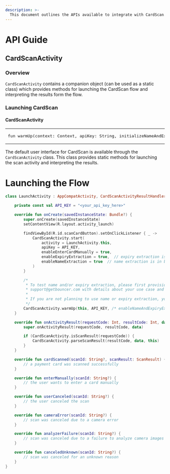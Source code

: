 ```yaml
---
description: >-
  This document outlines the APIs available to integrate with CardScan.
---
```


# API Guide

## CardScanActivity

### Overview

`CardScanActivity` contains a companion object (can be used as a static class) which provides methods for launching the
CardScan flow and interpreting the results form the flow.

### Launching CardScan

#### CardScanActivity

<table>
  <tbody>
    <tr>
      <td rowspan="2"><pre lang="kotlin">fun warmUp(context: Context, apiKey: String, initializeNameAndExpiryExtraction: Boolean): Unit</pre></td>
    </tr>
    <tr>
      <td></td>
      <td>This </td>
    </tr>
  </tbody>
</table>


The default user interface for CardScan is available through the `CardScanActivity` class. This class provides static
methods for launching the scan activity and interpreting the results.

# Launching the Flow
```kotlin
class LaunchActivity : AppCompatActivity, CardScanActivityResultHandler {

    private const val API_KEY = "<your_api_key_here>"

    override fun onCreate(savedInstanceState: Bundle?) {
        super.onCreate(savedInstanceState)
        setContentView(R.layout.activity_launch)

        findViewById(R.id.scanCardButton).setOnClickListener { _ ->
            CardScanActivity.start(
                activity = LaunchActivity.this,
                apiKey = API_KEY,
                enableEnterCardManually = true,
                enableExpiryExtraction = true,  // expiry extraction is in beta. See the comment below.
                enableNameExtraction = true  // name extraction is in beta. See the comment below.
            )
        }

        /*
         * To test name and/or expiry extraction, please first provision an API key, then reach out to
         * support@getbouncer.com with details about your use case and estimated volumes.
         *
         * If you are not planning to use name or expiry extraction, you can omit the line below.
         */
        CardScanActivity.warmUp(this, API_KEY, /* enableNameAndExpiryExtraction */ true)
    }

    override fun onActivityResult(requestCode: Int, resultCode: Int, data: Intent?) {
        super.onActivityResult(requestCode, resultCode, data)

        if (CardScanActivity.isScanResult(requestCode)) {
            CardScanActivity.parseScanResult(resultCode, data, this)
        }
    }

    override fun cardScanned(scanId: String?, scanResult: ScanResult) {
        // a payment card was scanned successfully
    }

    override fun enterManually(scanId: String?) {
        // the user wants to enter a card manually
    }

    override fun userCanceled(scanId: String?) {
        // the user canceled the scan
    }

    override fun cameraError(scanId: String?) {
        // scan was canceled due to a camera error
    }

    override fun analyzerFailure(scanId: String?) {
        // scan was canceled due to a failure to analyze camera images
    }

    override fun canceledUnknown(scanId: String?) {
        // scan was canceled for an unknown reason
    }
}
```
